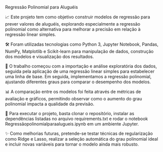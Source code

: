 Regressão Polinomial para Aluguéis

📈 Este projeto tem como objetivo construir modelos de regressão para prever valores de aluguéis, explorando especialmente a regressão polinomial como alternativa para melhorar a precisão em relação à regressão linear simples.

🛠️ Foram utilizadas tecnologias como Python 3, Jupyter Notebook, Pandas, NumPy, Matplotlib e Scikit-learn para manipulação de dados, construção dos modelos e visualização dos resultados.

🔎 O trabalho começou com a importação e análise exploratória dos dados, seguida pela aplicação de uma regressão linear simples para estabelecer uma linha de base. Em seguida, implementamos a regressão polinomial, ajustando diferentes graus para comparar o desempenho dos modelos.

📊 A comparação entre os modelos foi feita através de métricas de avaliação e gráficos, permitindo observar como o aumento do grau polinomial impacta a qualidade da previsão.

🚀 Para executar o projeto, basta clonar o repositório, instalar as dependências listadas no arquivo requirements.txt e rodar o notebook Regressãopolinomialparaalugueis.ipynb em um ambiente Jupyter.

✨ Como melhorias futuras, pretende-se testar técnicas de regularização como Ridge e Lasso, realizar a seleção automática do grau polinomial ideal e incluir novas variáveis para tornar o modelo ainda mais robusto.
